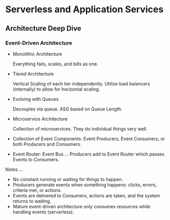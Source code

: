 # Serverless and Application Services

## Architecture Deep Dive

### Event-Driven Architecture

* Monolithic Architecture

  Everything fails, scales, and bills as one.

* Tiered Architecture

  Vertical Scaling of each tier independently. Utilize load balancers (internally) to allow for horizontal scaling.

* Evolving with Queues

  Decouples via queue. ASG based on Queue Length.

* Microservice Architecture

  Collection of microservices. They do individual things very well.

* Collection of Event Components: Event Producers, Event Consumers, or both Producers and Consumers.
* Event Router: Event Bus ... Producers add to Event Router which passes Events to Consumers.

Notes ...

* No constant running or waiting for things to happen.
* Producers generate events when something happens: clicks, errors, criteria met, or actions.
* Events are delivered to Consumers, actions are taken, and the system returns to waiting.
* Mature event-driven architecture only consumes resources while handling events (serverless).
